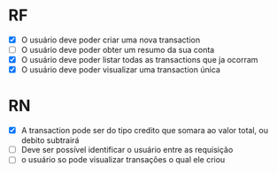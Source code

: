 # RF
- [x] O usuário deve poder criar uma nova transaction
- [ ] O usuário deve poder obter um resumo da sua conta
- [x] O usuário deve poder listar todas as transactions que ja ocorram
- [x] O usuário deve poder visualizar uma transaction única

# RN
- [x] A transaction pode ser do tipo credito que somara ao valor total, ou debito subtrairá
- [ ] Deve ser possível identificar o usuário entre as requisição
- [ ] o usuário so pode visualizar transações o qual ele criou